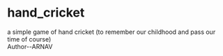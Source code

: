 # hand_cricket
a simple game of hand cricket (to remember our childhood and pass our time of course) <br>
Author--ARNAV
